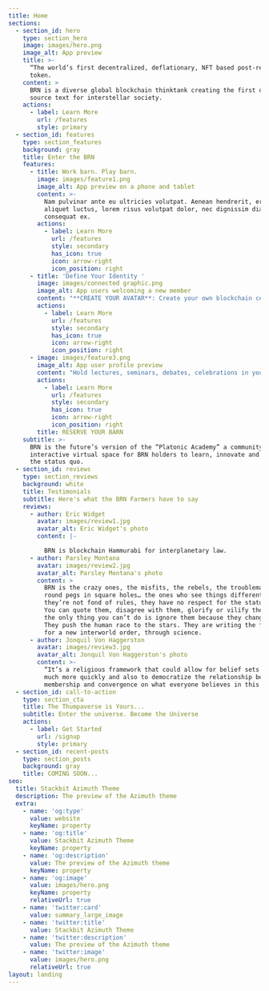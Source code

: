 ```yaml
---
title: Home
sections:
  - section_id: hero
    type: section_hero
    image: images/hero.png
    image_alt: App preview
    title: >-
      “The world’s first decentralized, deflationary, NFT based post-religion
      token.
    content: >
      BRN is a diverse global blockchain thinktank creating the first open
      source text for interstellar society.
    actions:
      - label: Learn More
        url: /features
        style: primary
  - section_id: features
    type: section_features
    background: gray
    title: Enter the BRN
    features:
      - title: Work barn. Play barn.
        image: images/feature1.png
        image_alt: App preview on a phone and tablet
        content: >-
          Nam pulvinar ante eu ultricies volutpat. Aenean hendrerit, eros sed
          aliquet luctus, lorem risus volutpat dolor, nec dignissim diam neque
          consequat ex.
        actions:
          - label: Learn More
            url: /features
            style: secondary
            has_icon: true
            icon: arrow-right
            icon_position: right
      - title: 'Define Your Identity '
        image: images/connected graphic.png
        image_alt: App users welcoming a new member
        content: "**CREATE YOUR AVATAR**: Create your own blockchain certified NFT barn avatar. Our avatars are designed to evaporate inherent prejudice tethered to the physical form.\_\n\n"
        actions:
          - label: Learn More
            url: /features
            style: secondary
            has_icon: true
            icon: arrow-right
            icon_position: right
      - image: images/feature3.png
        image_alt: App user profile preview
        content: "Hold lectures, seminars, debates, celebrations in your BRN. Bring the best minds of our generation today to lay the philosophical groundwork of tomorrow.\_\n\n"
        actions:
          - label: Learn More
            url: /features
            style: secondary
            has_icon: true
            icon: arrow-right
            icon_position: right
        title: RESERVE YOUR BARN
    subtitle: >-
      BRN is the future’s version of the “Platonic Academy” a community based
      interactive virtual space for BRN holders to learn, innovate and challenge
      the status quo.  
  - section_id: reviews
    type: section_reviews
    background: white
    title: Testimonials
    subtitle: Here's what the BRN Farmers have to say
    reviews:
      - author: Eric Widget
        avatar: images/review1.jpg
        avatar_alt: Eric Widget's photo
        content: |-

          BRN is blockchain Hammurabi for interplanetary law.
      - author: Parsley Montana
        avatar: images/review2.jpg
        avatar_alt: Parsley Montana's photo
        content: >
          BRN is the crazy ones, the misfits, the rebels, the troublemakers, the
          round pegs in square holes… the ones who see things differently--
          they’re not fond of rules, they have no respect for the status quo.
          You can quote them, disagree with them, glorify or vilify them. But
          the only thing you can’t do is ignore them because they change things…
          They push the human race to the stars. They are writing the foundation
          for a new interworld order, through science. 
      - author: Jonquil Von Haggerston
        avatar: images/review3.jpg
        avatar_alt: Jonquil Von Haggerston's photo
        content: >-
          “It’s a religious framework that could allow for belief sets to update
          much more quickly and also to democratize the relationship between
          membership and convergence on what everyone believes in this religion,
  - section_id: call-to-action
    type: section_cta
    title: The Thumpaverse is Yours...
    subtitle: Enter the universe. Become the Universe
    actions:
      - label: Get Started
        url: /signup
        style: primary
  - section_id: recent-posts
    type: section_posts
    background: gray
    title: COMING SOON...
seo:
  title: Stackbit Azimuth Theme
  description: The preview of the Azimuth theme
  extra:
    - name: 'og:type'
      value: website
      keyName: property
    - name: 'og:title'
      value: Stackbit Azimuth Theme
      keyName: property
    - name: 'og:description'
      value: The preview of the Azimuth theme
      keyName: property
    - name: 'og:image'
      value: images/hero.png
      keyName: property
      relativeUrl: true
    - name: 'twitter:card'
      value: summary_large_image
    - name: 'twitter:title'
      value: Stackbit Azimuth Theme
    - name: 'twitter:description'
      value: The preview of the Azimuth theme
    - name: 'twitter:image'
      value: images/hero.png
      relativeUrl: true
layout: landing
---
```

